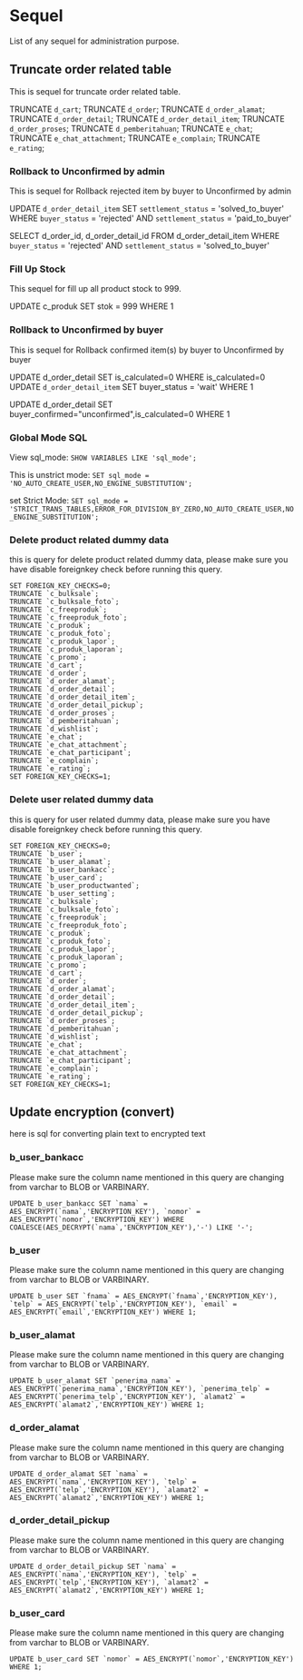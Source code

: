 # Sequel

List of any sequel for administration purpose.

## Truncate order related table

This is sequel for truncate order related table.

TRUNCATE `d_cart`;
TRUNCATE `d_order`;
TRUNCATE `d_order_alamat`;
TRUNCATE `d_order_detail`;
TRUNCATE `d_order_detail_item`;
TRUNCATE `d_order_proses`;
TRUNCATE `d_pemberitahuan`;
TRUNCATE `e_chat`;
TRUNCATE `e_chat_attachment`;
TRUNCATE `e_complain`;
TRUNCATE `e_rating`;

### Rollback to Unconfirmed by admin

This is sequel for Rollback rejected item by buyer to Unconfirmed by admin

UPDATE `d_order_detail_item` SET `settlement_status` = 'solved_to_buyer' WHERE `buyer_status` = 'rejected' AND `settlement_status` = 'paid_to_buyer'

SELECT d_order_id, d_order_detail_id FROM d_order_detail_item WHERE `buyer_status` = 'rejected' AND `settlement_status` = 'solved_to_buyer'

### Fill Up Stock

This sequel for fill up all product stock to 999.

UPDATE c_produk SET stok = 999 WHERE 1

### Rollback to Unconfirmed by buyer

This is sequel for Rollback confirmed item(s) by buyer to Unconfirmed by buyer

UPDATE d_order_detail SET is_calculated=0 WHERE is_calculated=0
UPDATE `d_order_detail_item` SET buyer_status = 'wait' WHERE 1

UPDATE d_order_detail SET buyer_confirmed="unconfirmed",is_calculated=0 WHERE 1

### Global Mode SQL

View sql_mode:
`SHOW VARIABLES LIKE 'sql_mode';`

This is unstrict mode:
`SET sql_mode = 'NO_AUTO_CREATE_USER,NO_ENGINE_SUBSTITUTION';`

set Strict Mode:
`SET sql_mode = 'STRICT_TRANS_TABLES,ERROR_FOR_DIVISION_BY_ZERO,NO_AUTO_CREATE_USER,NO_ENGINE_SUBSTITUTION';`

### Delete product related dummy data

this is query for delete product related dummy data, please make sure you have disable foreignkey check before running this query.

```
SET FOREIGN_KEY_CHECKS=0;
TRUNCATE `c_bulksale`;
TRUNCATE `c_bulksale_foto`;
TRUNCATE `c_freeproduk`;
TRUNCATE `c_freeproduk_foto`;
TRUNCATE `c_produk`;
TRUNCATE `c_produk_foto`;
TRUNCATE `c_produk_lapor`;
TRUNCATE `c_produk_laporan`;
TRUNCATE `c_promo`;
TRUNCATE `d_cart`;
TRUNCATE `d_order`;
TRUNCATE `d_order_alamat`;
TRUNCATE `d_order_detail`;
TRUNCATE `d_order_detail_item`;
TRUNCATE `d_order_detail_pickup`;
TRUNCATE `d_order_proses`;
TRUNCATE `d_pemberitahuan`;
TRUNCATE `d_wishlist`;
TRUNCATE `e_chat`;
TRUNCATE `e_chat_attachment`;
TRUNCATE `e_chat_participant`;
TRUNCATE `e_complain`;
TRUNCATE `e_rating`;
SET FOREIGN_KEY_CHECKS=1;
```

### Delete user related dummy data

this is query for user related dummy data, please make sure you have disable foreignkey check before running this query.

```
SET FOREIGN_KEY_CHECKS=0;
TRUNCATE `b_user`;
TRUNCATE `b_user_alamat`;
TRUNCATE `b_user_bankacc`;
TRUNCATE `b_user_card`;
TRUNCATE `b_user_productwanted`;
TRUNCATE `b_user_setting`;
TRUNCATE `c_bulksale`;
TRUNCATE `c_bulksale_foto`;
TRUNCATE `c_freeproduk`;
TRUNCATE `c_freeproduk_foto`;
TRUNCATE `c_produk`;
TRUNCATE `c_produk_foto`;
TRUNCATE `c_produk_lapor`;
TRUNCATE `c_produk_laporan`;
TRUNCATE `c_promo`;
TRUNCATE `d_cart`;
TRUNCATE `d_order`;
TRUNCATE `d_order_alamat`;
TRUNCATE `d_order_detail`;
TRUNCATE `d_order_detail_item`;
TRUNCATE `d_order_detail_pickup`;
TRUNCATE `d_order_proses`;
TRUNCATE `d_pemberitahuan`;
TRUNCATE `d_wishlist`;
TRUNCATE `e_chat`;
TRUNCATE `e_chat_attachment`;
TRUNCATE `e_chat_participant`;
TRUNCATE `e_complain`;
TRUNCATE `e_rating`;
SET FOREIGN_KEY_CHECKS=1;
```

## Update encryption (convert)

here is sql for converting plain text to encrypted text

### b_user_bankacc

Please make sure the column name mentioned in this query are changing from varchar to BLOB or VARBINARY.

```
UPDATE b_user_bankacc SET `nama` = AES_ENCRYPT(`nama`,'ENCRYPTION_KEY'), `nomor` = AES_ENCRYPT(`nomor`,'ENCRYPTION_KEY') WHERE COALESCE(AES_DECRYPT(`nama`,'ENCRYPTION_KEY'),'-') LIKE '-';
```

### b_user

Please make sure the column name mentioned in this query are changing from varchar to BLOB or VARBINARY.

```
UPDATE b_user SET `fnama` = AES_ENCRYPT(`fnama`,'ENCRYPTION_KEY'), `telp` = AES_ENCRYPT(`telp`,'ENCRYPTION_KEY'), `email` = AES_ENCRYPT(`email`,'ENCRYPTION_KEY') WHERE 1;
```

### b_user_alamat

Please make sure the column name mentioned in this query are changing from varchar to BLOB or VARBINARY.

```
UPDATE b_user_alamat SET `penerima_nama` = AES_ENCRYPT(`penerima_nama`,'ENCRYPTION_KEY'), `penerima_telp` = AES_ENCRYPT(`penerima_telp`,'ENCRYPTION_KEY'), `alamat2` = AES_ENCRYPT(`alamat2`,'ENCRYPTION_KEY') WHERE 1;
```

### d_order_alamat

Please make sure the column name mentioned in this query are changing from varchar to BLOB or VARBINARY.

```
UPDATE d_order_alamat SET `nama` = AES_ENCRYPT(`nama`,'ENCRYPTION_KEY'), `telp` = AES_ENCRYPT(`telp`,'ENCRYPTION_KEY'), `alamat2` = AES_ENCRYPT(`alamat2`,'ENCRYPTION_KEY') WHERE 1;
```

### d_order_detail_pickup

Please make sure the column name mentioned in this query are changing from varchar to BLOB or VARBINARY.

```
UPDATE d_order_detail_pickup SET `nama` = AES_ENCRYPT(`nama`,'ENCRYPTION_KEY'), `telp` = AES_ENCRYPT(`telp`,'ENCRYPTION_KEY'), `alamat2` = AES_ENCRYPT(`alamat2`,'ENCRYPTION_KEY') WHERE 1;
```

### b_user_card

Please make sure the column name mentioned in this query are changing from varchar to BLOB or VARBINARY.

```
UPDATE b_user_card SET `nomor` = AES_ENCRYPT(`nomor`,'ENCRYPTION_KEY') WHERE 1;
```

